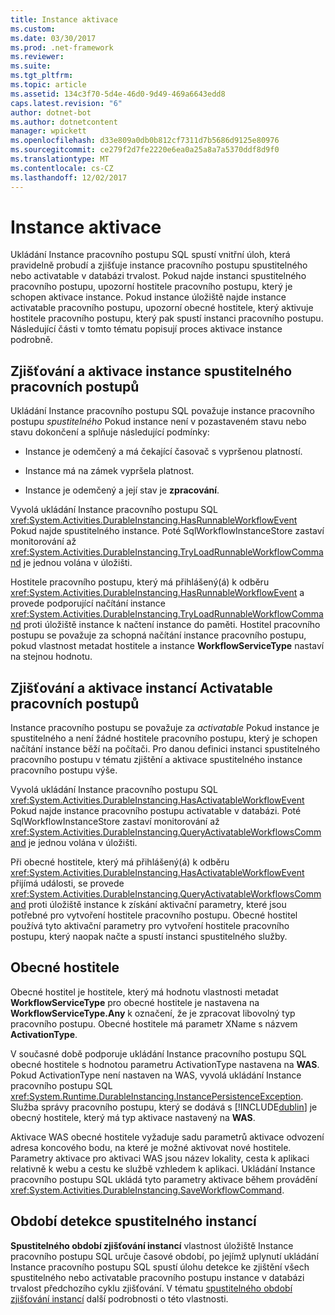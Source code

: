 ```yaml
---
title: Instance aktivace
ms.custom: 
ms.date: 03/30/2017
ms.prod: .net-framework
ms.reviewer: 
ms.suite: 
ms.tgt_pltfrm: 
ms.topic: article
ms.assetid: 134c3f70-5d4e-46d0-9d49-469a6643edd8
caps.latest.revision: "6"
author: dotnet-bot
ms.author: dotnetcontent
manager: wpickett
ms.openlocfilehash: d33e809a0db0b812cf7311d7b5686d9125e80976
ms.sourcegitcommit: ce279f2d7fe2220e6ea0a25a8a7a5370ddf8d9f0
ms.translationtype: MT
ms.contentlocale: cs-CZ
ms.lasthandoff: 12/02/2017
---
```

# <a name="instance-activation"></a>Instance aktivace
Ukládání Instance pracovního postupu SQL spustí vnitřní úloh, která pravidelně probudí a zjišťuje instance pracovního postupu spustitelného nebo activatable v databázi trvalost. Pokud najde instanci spustitelného pracovního postupu, upozorní hostitele pracovního postupu, který je schopen aktivace instance. Pokud instance úložiště najde instance activatable pracovního postupu, upozorní obecné hostitele, který aktivuje hostitele pracovního postupu, který pak spustí instanci pracovního postupu. Následující části v tomto tématu popisují proces aktivace instance podrobně.  
  
##  <a name="RunnableSection"></a>Zjišťování a aktivace instance spustitelného pracovních postupů  
 Ukládání Instance pracovního postupu SQL považuje instance pracovního postupu *spustitelného* Pokud instance není v pozastaveném stavu nebo stavu dokončení a splňuje následující podmínky:  
  
-   Instance je odemčený a má čekající časovač s vypršenou platností.  
  
-   Instance má na zámek vypršela platnost.  
  
-   Instance je odemčený a její stav je **zpracování**.  
  
 Vyvolá ukládání Instance pracovního postupu SQL <xref:System.Activities.DurableInstancing.HasRunnableWorkflowEvent> Pokud najde spustitelného instance. Poté SqlWorkflowInstanceStore zastaví monitorování až <xref:System.Activities.DurableInstancing.TryLoadRunnableWorkflowCommand> je jednou volána v úložišti.  
  
 Hostitele pracovního postupu, který má přihlášený(á) k odběru <xref:System.Activities.DurableInstancing.HasRunnableWorkflowEvent> a provede podporující načítání instance <xref:System.Activities.DurableInstancing.TryLoadRunnableWorkflowCommand> proti úložiště instance k načtení instance do paměti. Hostitel pracovního postupu se považuje za schopná načítání instance pracovního postupu, pokud vlastnost metadat hostitele a instance **WorkflowServiceType** nastaví na stejnou hodnotu.  
  
## <a name="detecting-and-activating-activatable-workflow-instances"></a>Zjišťování a aktivace instancí Activatable pracovních postupů  
 Instance pracovního postupu se považuje za *activatable* Pokud instance je spustitelného a není žádné hostitele pracovního postupu, který je schopen načítání instance běží na počítači. Pro danou definici instanci spustitelného pracovního postupu v tématu zjištění a aktivace spustitelného instance pracovního postupu výše.  
  
 Vyvolá ukládání Instance pracovního postupu SQL <xref:System.Activities.DurableInstancing.HasActivatableWorkflowEvent> Pokud najde instance pracovního postupu activatable v databázi. Poté SqlWorkflowInstanceStore zastaví monitorování až <xref:System.Activities.DurableInstancing.QueryActivatableWorkflowsCommand> je jednou volána v úložišti.  
  
 Při obecné hostitele, který má přihlášený(á) k odběru <xref:System.Activities.DurableInstancing.HasActivatableWorkflowEvent> přijímá události, se provede <xref:System.Activities.DurableInstancing.QueryActivatableWorkflowsCommand> proti úložiště instance k získání aktivační parametry, které jsou potřebné pro vytvoření hostitele pracovního postupu. Obecné hostitel používá tyto aktivační parametry pro vytvoření hostitele pracovního postupu, který naopak načte a spustí instanci spustitelného služby.  
  
## <a name="generic-hosts"></a>Obecné hostitele  
 Obecné hostitel je hostitele, který má hodnotu vlastnosti metadat **WorkflowServiceType** pro obecné hostitele je nastavena na **WorkflowServiceType.Any** k označení, že je zpracovat libovolný typ pracovního postupu. Obecné hostitele má parametr XName s názvem **ActivationType**.  
  
 V současné době podporuje ukládání Instance pracovního postupu SQL obecné hostitele s hodnotou parametru ActivationType nastavena na **WAS**. Pokud ActivationType není nastaven na WAS, vyvolá ukládání Instance pracovního postupu SQL <xref:System.Runtime.DurableInstancing.InstancePersistenceException>. Služba správy pracovního postupu, který se dodává s [!INCLUDE[dublin](../../../includes/dublin-md.md)] je obecný hostitele, který má typ aktivace nastavený na **WAS**.  
  
 Aktivace WAS obecné hostitele vyžaduje sadu parametrů aktivace odvození adresa koncového bodu, na které je možné aktivovat nové hostitele. Parametry aktivace pro aktivaci WAS jsou název lokality, cesta k aplikaci relativně k webu a cestu ke službě vzhledem k aplikaci. Ukládání Instance pracovního postupu SQL ukládá tyto parametry aktivace během provádění <xref:System.Activities.DurableInstancing.SaveWorkflowCommand>.  
  
## <a name="runnable-instances-detection-period"></a>Období detekce spustitelného instancí  
 **Spustitelného období zjišťování instancí** vlastnost úložiště Instance pracovního postupu SQL určuje časové období, po jejímž uplynutí ukládání Instance pracovního postupu SQL spustí úlohu detekce ke zjištění všech spustitelného nebo activatable pracovního postupu instance v databázi trvalost předchozího cyklu zjišťování. V tématu [spustitelného období zjišťování instancí](../../../docs/framework/windows-workflow-foundation/runnable-instances-detection-period.md) další podrobnosti o této vlastnosti.
